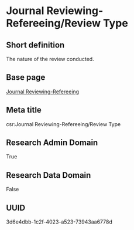 # Journal Reviewing-Refereeing/Review Type
## Short definition
The nature of the review conducted.
## Base page
[Journal Reviewing-Refereeing](../../Objects/Journal%20Reviewing-Refereeing.md)
## Meta title
csr:Journal Reviewing-Refereeing/Review Type
## Research Admin Domain
True
## Research Data Domain
False
## UUID
3d6e4dbb-1c2f-4023-a523-73943aa6778d
